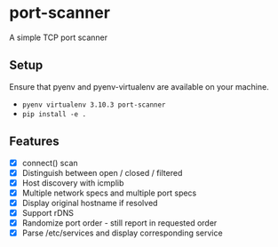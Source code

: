 # port-scanner

A simple TCP port scanner

## Setup

Ensure that pyenv and pyenv-virtualenv are available on your machine.

- `pyenv virtualenv 3.10.3 port-scanner`
- `pip install -e .`

## Features

- [x] connect() scan 
- [x] Distinguish between open / closed / filtered
- [x] Host discovery with icmplib
- [x] Multiple network specs and multiple port specs
- [x] Display original hostname if resolved
- [x] Support rDNS
- [x] Randomize port order - still report in requested order
- [x] Parse /etc/services and display corresponding service